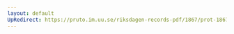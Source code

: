 ```yaml
---
layout: default
UpRedirect: https://pruto.im.uu.se/riksdagen-records-pdf/1867/prot-1867--fk--513/prot-1867--fk--513_007.pdf
---
```

